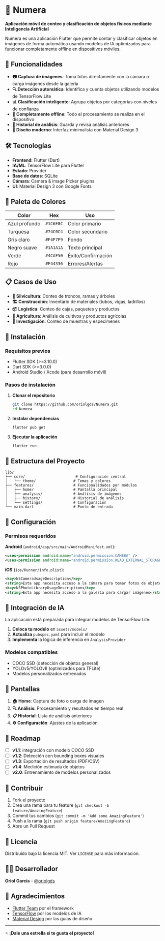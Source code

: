# 📱 Numera

**Aplicación móvil de conteo y clasificación de objetos físicos mediante Inteligencia Artificial**

Numera es una aplicación Flutter que permite contar y clasificar objetos en imágenes de forma automática usando modelos de IA optimizados para funcionar completamente offline en dispositivos móviles.

## 🎯 Funcionalidades

- **📷 Captura de imágenes**: Toma fotos directamente con la cámara o carga imágenes desde la galería
- **🔍 Detección automática**: Identifica y cuenta objetos utilizando modelos de TensorFlow Lite
- **📊 Clasificación inteligente**: Agrupa objetos por categorías con niveles de confianza
- **📱 Completamente offline**: Todo el procesamiento se realiza en el dispositivo
- **📝 Historial de análisis**: Guarda y revisa análisis anteriores
- **🎨 Diseño moderno**: Interfaz minimalista con Material Design 3

## 🛠️ Tecnologías

- **Frontend**: Flutter (Dart)
- **IA/ML**: TensorFlow Lite para Flutter
- **Estado**: Provider
- **Base de datos**: SQLite
- **Cámara**: Camera & Image Picker plugins
- **UI**: Material Design 3 con Google Fonts

## 🎨 Paleta de Colores

| Color | Hex | Uso |
|-------|-----|-----|
| Azul profundo | `#1C6E8C` | Color primario |
| Turquesa | `#74C0C4` | Color secundario |
| Gris claro | `#F4F7F9` | Fondo |
| Negro suave | `#1A1A1A` | Texto principal |
| Verde | `#4CAF50` | Éxito/Confirmación |
| Rojo | `#F44336` | Errores/Alertas |

## 📋 Casos de Uso

- **🌲 Silvicultura**: Conteo de troncos, ramas y árboles
- **🏗️ Construcción**: Inventario de materiales (tubos, vigas, ladrillos)
- **📦 Logística**: Conteo de cajas, paquetes y productos
- **🚜 Agricultura**: Análisis de cultivos y productos agrícolas
- **🔬 Investigación**: Conteo de muestras y especímenes

## 🚀 Instalación

### Requisitos previos

- Flutter SDK (>=3.10.0)
- Dart SDK (>=3.0.0)
- Android Studio / Xcode (para desarrollo móvil)

### Pasos de instalación

1. **Clonar el repositorio**
   ```bash
   git clone https://github.com/oriolgds/Numera.git
   cd Numera
   ```

2. **Instalar dependencias**
   ```bash
   flutter pub get
   ```

3. **Ejecutar la aplicación**
   ```bash
   flutter run
   ```

## 📁 Estructura del Proyecto

```
lib/
├── core/                       # Configuración central
│   └── theme/                 # Temas y colores
├── features/                  # Funcionalidades por módulos
│   ├── home/                  # Pantalla principal
│   ├── analysis/              # Análisis de imágenes
│   ├── history/               # Historial de análisis
│   └── settings/              # Configuración
└── main.dart                  # Punto de entrada
```

## 🔧 Configuración

### Permisos requeridos

**Android** (`android/app/src/main/AndroidManifest.xml`):
```xml
<uses-permission android:name="android.permission.CAMERA" />
<uses-permission android:name="android.permission.READ_EXTERNAL_STORAGE" />
```

**iOS** (`ios/Runner/Info.plist`):
```xml
<key>NSCameraUsageDescription</key>
<string>Esta app necesita acceso a la cámara para tomar fotos de objetos</string>
<key>NSPhotoLibraryUsageDescription</key>
<string>Esta app necesita acceso a la galería para cargar imágenes</string>
```

## 🤖 Integración de IA

La aplicación está preparada para integrar modelos de TensorFlow Lite:

1. **Coloca tu modelo** en `assets/models/`
2. **Actualiza** `pubspec.yaml` para incluir el modelo
3. **Implementa** la lógica de inferencia en `AnalysisProvider`

### Modelos compatibles
- COCO SSD (detección de objetos general)
- YOLOv5/YOLOv8 (optimizados para TFLite)
- Modelos personalizados entrenados

## 📱 Pantallas

1. **🏠 Home**: Captura de foto o carga de imagen
2. **🔍 Análisis**: Procesamiento y resultados en tiempo real
3. **📋 Historial**: Lista de análisis anteriores
4. **⚙️ Configuración**: Ajustes de la aplicación

## 🎯 Roadmap

- [ ] **v1.1**: Integración con modelo COCO SSD
- [ ] **v1.2**: Detección con bounding boxes visuales
- [ ] **v1.3**: Exportación de resultados (PDF/CSV)
- [ ] **v1.4**: Medición estimada de objetos
- [ ] **v2.0**: Entrenamiento de modelos personalizados

## 🤝 Contribuir

1. Fork el proyecto
2. Crea una rama para tu feature (`git checkout -b feature/AmazingFeature`)
3. Commit tus cambios (`git commit -m 'Add some AmazingFeature'`)
4. Push a la rama (`git push origin feature/AmazingFeature`)
5. Abre un Pull Request

## 📄 Licencia

Distribuido bajo la licencia MIT. Ver `LICENSE` para más información.

## 👨‍💻 Desarrollador

**Oriol García** - [@oriolgds](https://github.com/oriolgds)

## 🙏 Agradecimientos

- [Flutter Team](https://flutter.dev/) por el framework
- [TensorFlow](https://tensorflow.org/) por los modelos de IA
- [Material Design](https://material.io/) por las guías de diseño

---

⭐ **¡Dale una estrella si te gusta el proyecto!**
